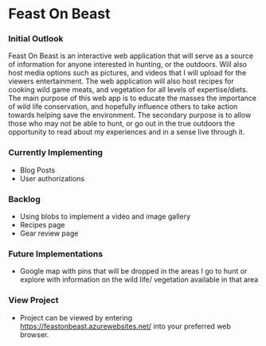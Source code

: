 # Feast On Beast

<h3>Initial Outlook</h3>

Feast On Beast is an interactive web application that will serve as a source of information for anyone interested in hunting, or the outdoors. Will also host media options such as pictures, and videos that I will upload for the viewers entertainment.  The web application will also host recipes for cooking wild game meats, and vegetation for all levels of expertise/diets. The main purpose of this web app is to educate the masses the importance of wild life conservation, and hopefully influence others to take action towards helping save the environment. The secondary purpose is to allow those who may not be able to hunt, or go out in the true outdoors the opportunity to read about my experiences and in a sense live through it.

<h3>Currently Implementing</h3>

- Blog Posts
- User authorizations

<h3>Backlog</h3>

- Using blobs to implement a video and image gallery
- Recipes page
- Gear review page

<h3>Future Implementations</h3>

- Google map with pins that will be dropped in the areas I go to hunt or explore with information on the wild life/ vegetation available in that area

<h3>View Project</h3>

- Project can be viewed by entering https://feastonbeast.azurewebsites.net/ into your preferred web browser. 
